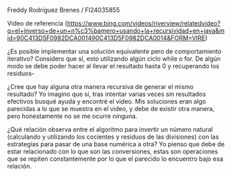 Freddy Rodríguez Brenes / FI24035855

Video de referencia
(https://www.bing.com/videos/riverview/relatedvideo?q=el+inverso+de+un+n%c3%bamero+usando+la+recursividad+en+java&mid=90C413D5F0982DCA001490C413D5F0982DCA0014&FORM=VIRE)

¿Es posible implementar una solución equivalente pero de comportamiento iterativo?
Considero que sí, esto utilizando algún ciclo while o for. De algún modo se debe poder hacer al llevar el resultado hasta 0 y recuperando los residuos-

¿Cree que hay alguna otra manera recursiva de generar el mismo resultado?
Yo imagino que sí, tras intentar varias veces sin resultados efectivos busqué ayuda y encontré el video. Mis soluciones eran algo parecidas a lo que se muestra en el video, y debe de existir otra manera, pero honestamente no se me ocurre ninguna.

¿Qué relación observa entre el algoritmo para invertir un número natural (calculando y utilizando los cocientes y residuos de las divisiones) con las estrategias para pasar de una base numérica a otra?
Yo pienso que debe de estar relacionado con lo que son las conversiones, estas son operaciones que se repiten constantemente por lo que el parecido lo encuentro bajo esa relación.
